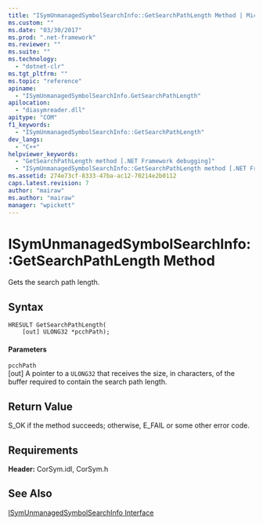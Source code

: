 ```yaml
---
title: "ISymUnmanagedSymbolSearchInfo::GetSearchPathLength Method | Microsoft Docs"
ms.custom: ""
ms.date: "03/30/2017"
ms.prod: ".net-framework"
ms.reviewer: ""
ms.suite: ""
ms.technology: 
  - "dotnet-clr"
ms.tgt_pltfrm: ""
ms.topic: "reference"
apiname: 
  - "ISymUnmanagedSymbolSearchInfo.GetSearchPathLength"
apilocation: 
  - "diasymreader.dll"
apitype: "COM"
f1_keywords: 
  - "ISymUnmanagedSymbolSearchInfo::GetSearchPathLength"
dev_langs: 
  - "C++"
helpviewer_keywords: 
  - "GetSearchPathLength method [.NET Framework debugging]"
  - "ISymUnmanagedSymbolSearchInfo::GetSearchPathLength method [.NET Framework debugging]"
ms.assetid: 274e73cf-8333-47ba-ac12-70214e2b0112
caps.latest.revision: 7
author: "mairaw"
ms.author: "mairaw"
manager: "wpickett"
---
```

# ISymUnmanagedSymbolSearchInfo::GetSearchPathLength Method
Gets the search path length.  
  
## Syntax  
  
```  
HRESULT GetSearchPathLength(  
    [out] ULONG32 *pcchPath);  
```  
  
#### Parameters  
 `pcchPath`  
 [out] A pointer to a `ULONG32` that receives the size, in characters, of the buffer required to contain the search path length.  
  
## Return Value  
 S_OK if the method succeeds; otherwise, E_FAIL or some other error code.  
  
## Requirements  
 **Header:** CorSym.idl, CorSym.h  
  
## See Also  
 [ISymUnmanagedSymbolSearchInfo Interface](../../../../docs/framework/unmanaged-api/diagnostics/isymunmanagedsymbolsearchinfo-interface.md)